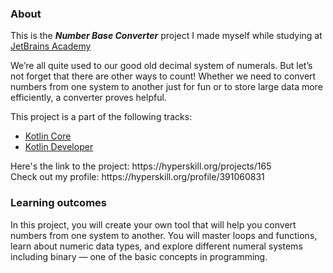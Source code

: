 ### About
This is the ***Number Base Converter*** project I made myself while studying at [JetBrains Academy](https://hyperskill.org)
<p>We’re all quite used to our good old decimal system of numerals. But let’s not forget that there are other ways to count! Whether we need to convert numbers from one system to another just for fun or to store large data more efficiently, a converter proves helpful.</p>
This project is a part of the following tracks:
<ul>
  <li><a href="https://hyperskill.org/tracks/18">Kotlin Core</a></li>
  <li><a href="https://hyperskill.org/tracks/3">Kotlin Developer</a></li>
</ul>
<p>Here's the link to the project: https://hyperskill.org/projects/165<br>
Check out my profile: https://hyperskill.org/profile/391060831</p>

### Learning outcomes
<p>In this project, you will create your own tool that will help you convert numbers from one system to another. You will master loops and functions, learn about numeric data types, and explore different numeral systems including binary — one of the basic concepts in programming.</p>
